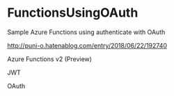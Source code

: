 # FunctionsUsingOAuth
Sample Azure Functions using authenticate with OAuth

http://puni-o.hatenablog.com/entry/2018/06/22/192740


Azure Functions v2 (Preview)

JWT

OAuth
